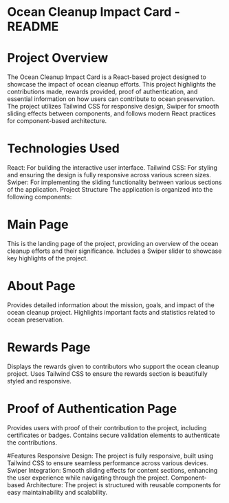 # Ocean Cleanup Impact Card - README
# Project Overview
The Ocean Cleanup Impact Card is a React-based project designed to showcase the impact of ocean cleanup efforts. This project highlights the contributions made, rewards provided, proof of authentication, and essential information on how users can contribute to ocean preservation. The project utilizes Tailwind CSS for responsive design, Swiper for smooth sliding effects between components, and follows modern React practices for component-based architecture.

# Technologies Used
React: For building the interactive user interface.
Tailwind CSS: For styling and ensuring the design is fully responsive across various screen sizes.
Swiper: For implementing the sliding functionality between various sections of the application.
Project Structure
The application is organized into the following components:

# Main Page

This is the landing page of the project, providing an overview of the ocean cleanup efforts and their significance.
Includes a Swiper slider to showcase key highlights of the project.

# About Page

Provides detailed information about the mission, goals, and impact of the ocean cleanup project.
Highlights important facts and statistics related to ocean preservation.

# Rewards Page

Displays the rewards given to contributors who support the ocean cleanup project.
Uses Tailwind CSS to ensure the rewards section is beautifully styled and responsive.

# Proof of Authentication Page

Provides users with proof of their contribution to the project, including certificates or badges.
Contains secure validation elements to authenticate the contributions.

#Features
Responsive Design: The project is fully responsive, built using Tailwind CSS to ensure seamless performance across various devices.
Swiper Integration: Smooth sliding effects for content sections, enhancing the user experience while navigating through the project.
Component-based Architecture: The project is structured with reusable components for easy maintainability and scalability.
